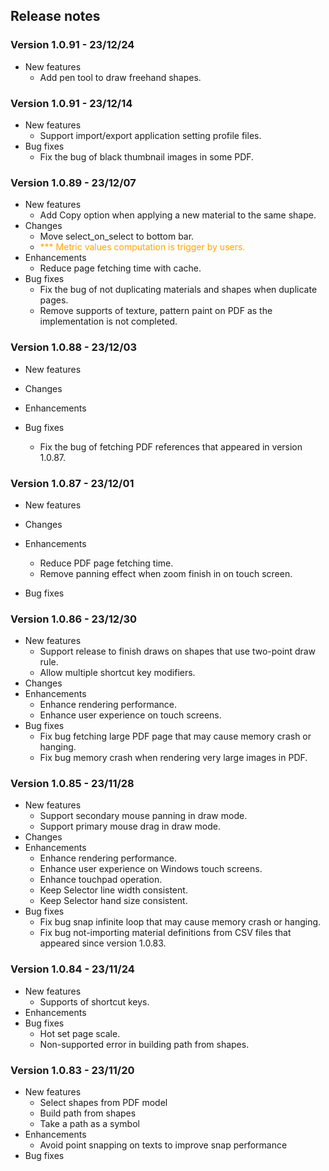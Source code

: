 ## Release notes

### Version 1.0.91 - 23/12/24
- New features
  - Add pen tool to draw freehand shapes.

### Version 1.0.91 - 23/12/14
- New features
  - Support import/export application setting profile files.
- Bug fixes
  - Fix the bug of black thumbnail images in some PDF.

### Version 1.0.89 - 23/12/07

- New features
    - Add Copy option when applying a new material to the same shape.
- Changes
    - Move select_on_select to bottom bar.
    - <span style="color:orange">*** Metric values computation is trigger by users.</span>
- Enhancements
    - Reduce page fetching time with cache.
- Bug fixes
    - Fix the bug of not duplicating materials and shapes when duplicate pages.
    - Remove supports of texture, pattern paint on PDF as the implementation is not completed.

### Version 1.0.88 - 23/12/03

- New features

- Changes
- Enhancements
- Bug fixes
    - Fix the bug of fetching PDF references that appeared in version 1.0.87.

### Version 1.0.87 - 23/12/01

- New features

- Changes
- Enhancements
    - Reduce PDF page fetching time.
    - Remove panning effect when zoom finish in on touch screen.
- Bug fixes


### Version 1.0.86 - 23/12/30

- New features
    - Support release to finish draws on shapes that use two-point draw rule.
    - Allow multiple shortcut key modifiers.
- Changes
- Enhancements
    - Enhance rendering performance.
    - Enhance user experience on touch screens.
- Bug fixes
    - Fix bug fetching large PDF page that may cause memory crash or hanging.
    - Fix bug memory crash when rendering very large images in PDF.

### Version 1.0.85 - 23/11/28

- New features
    - Support secondary mouse panning in draw mode.
    - Support primary mouse drag in draw mode.
- Changes
- Enhancements
    - Enhance rendering performance.
    - Enhance user experience on Windows touch screens.
    - Enhance touchpad operation.
    - Keep Selector line width consistent.
    - Keep Selector hand size consistent.
- Bug fixes
    - Fix bug snap infinite loop that may cause memory crash or hanging.
    - Fix bug not-importing material definitions from CSV files that appeared since version 1.0.83.
  

### Version 1.0.84 - 23/11/24
   
- New features 
    - Supports of shortcut keys.
- Enhancements 
- Bug fixes
    - Hot set page scale.
    - Non-supported error in building path from shapes.

### Version 1.0.83  - 23/11/20

- New features
    - Select shapes from PDF model
    - Build path from shapes
    - Take a path as a symbol
- Enhancements
    - Avoid point snapping on texts to improve snap performance
- Bug fixes


  
        